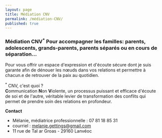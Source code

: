```yaml
---
layout: page
title: Médiation CNV
permalink: /médiation-CNV/
published: true
---
```


### Médiation CNV<sup>*</sup> Pour accompagner les familles: parents, adolescents, grands-parents, parents séparés ou en cours de séparation...

Pour vous offrir un espace d'expression et d'écoute sécure dont je suis garante afin de dénouer les nœuds dans vos relations et permettre à chacun.e de retrouver de la paix au quotidien.

<sup>*</sup> CNV, c'est quoi ?  
**C**ommunication **N**on **V**iolente, un processus puissant et efficace d'écoute de soi et de l'autre, véritable levier de transformation des conflits qui permet de prendre soin des relations en profondeur.

**Contact**

- Mélanie, médiatrice professionnelle : 07 81 18 85 31
- courriel : <a href="mailto:melanie.gettings@gmail.com">melanie.gettings@gmail.com</a>
- 11 rue de Tal ar Groas - 29160 Lanvéoc




<!-- This is the base Jekyll theme. You can find out more info about customizing your Jekyll theme, as well as basic Jekyll usage documentation at [jekyllrb.com](https://jekyllrb.com/)

You can find the source code for Minima at GitHub:
[jekyll][jekyll-organization] /
[minima](https://github.com/jekyll/minima)

You can find the source code for Jekyll at GitHub:
[jekyll][jekyll-organization] /
[jekyll](https://github.com/jekyll/jekyll)


[jekyll-organization]: https://github.com/jekyll 
-->
